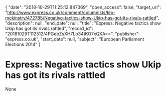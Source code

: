 {
  "date": "2018-10-29T11:25:12.847369", 
  "open_access": false, 
  "target_url": "http://www.express.co.uk/comment/columnists/leo-mckinstry/472785/Negative-tactics-show-Ukip-has-got-its-rivals-rattled", 
  "description": null, 
  "end_date": null, 
  "title": "Express: Negative tactics show Ukip has got its rivals rattled", 
  "record_id": "20181029T112512/4PGebZsXH7Lb34tKO7xQXA==", 
  "publisher": "express.co.uk", 
  "start_date": null, 
  "subject": "European Parliament Elections 2014"
}

# Express: Negative tactics show Ukip has got its rivals rattled

None